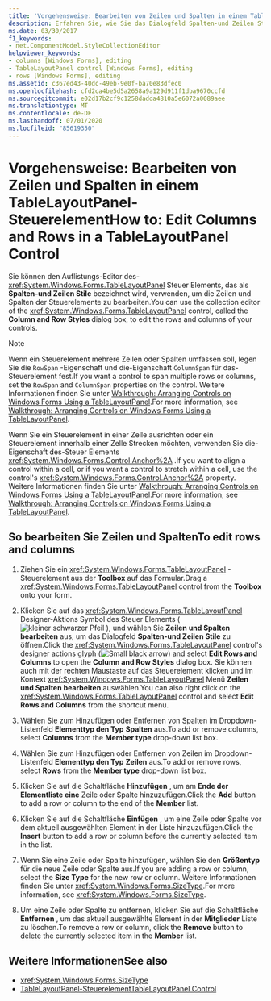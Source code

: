 ```yaml
---
title: 'Vorgehensweise: Bearbeiten von Zeilen und Spalten in einem TableLayoutPanel-Steuerelement'
description: Erfahren Sie, wie Sie das Dialogfeld Spalten-und Zeilen Stile verwenden, um die Zeilen und Spalten der Windows Forms Steuerelemente zu bearbeiten.
ms.date: 03/30/2017
f1_keywords:
- net.ComponentModel.StyleCollectionEditor
helpviewer_keywords:
- columns [Windows Forms], editing
- TableLayoutPanel control [Windows Forms], editing
- rows [Windows Forms], editing
ms.assetid: c367ed43-40dc-49eb-9e0f-ba70e83dfec0
ms.openlocfilehash: cfd2ca4be5d5a2658a9a129d911f1dba9670ccfd
ms.sourcegitcommit: e02d17b2cf9c1258dadda4810a5e6072a0089aee
ms.translationtype: MT
ms.contentlocale: de-DE
ms.lasthandoff: 07/01/2020
ms.locfileid: "85619350"
---
```

# <a name="how-to-edit-columns-and-rows-in-a-tablelayoutpanel-control"></a><span data-ttu-id="67f0e-103">Vorgehensweise: Bearbeiten von Zeilen und Spalten in einem TableLayoutPanel-Steuerelement</span><span class="sxs-lookup"><span data-stu-id="67f0e-103">How to: Edit Columns and Rows in a TableLayoutPanel Control</span></span>

<span data-ttu-id="67f0e-104">Sie können den Auflistungs-Editor des- <xref:System.Windows.Forms.TableLayoutPanel> Steuer Elements, das als **Spalten-und Zeilen Stile** bezeichnet wird, verwenden, um die Zeilen und Spalten der Steuerelemente zu bearbeiten.</span><span class="sxs-lookup"><span data-stu-id="67f0e-104">You can use the collection editor of the <xref:System.Windows.Forms.TableLayoutPanel> control, called the **Column and Row Styles** dialog box, to edit the rows and columns of your controls.</span></span>

> [!NOTE]
> <span data-ttu-id="67f0e-105">Wenn ein Steuerelement mehrere Zeilen oder Spalten umfassen soll, legen Sie die `RowSpan` -Eigenschaft und die-Eigenschaft `ColumnSpan` für das-Steuerelement fest.</span><span class="sxs-lookup"><span data-stu-id="67f0e-105">If you want a control to span multiple rows or columns, set the `RowSpan` and `ColumnSpan` properties on the control.</span></span> <span data-ttu-id="67f0e-106">Weitere Informationen finden Sie unter [Walkthrough: Arranging Controls on Windows Forms Using a TableLayoutPanel](walkthrough-arranging-controls-on-windows-forms-using-a-tablelayoutpanel.md).</span><span class="sxs-lookup"><span data-stu-id="67f0e-106">For more information, see [Walkthrough: Arranging Controls on Windows Forms Using a TableLayoutPanel](walkthrough-arranging-controls-on-windows-forms-using-a-tablelayoutpanel.md).</span></span>
>
> <span data-ttu-id="67f0e-107">Wenn Sie ein Steuerelement in einer Zelle ausrichten oder ein Steuerelement innerhalb einer Zelle Strecken möchten, verwenden Sie die-Eigenschaft des-Steuer Elements <xref:System.Windows.Forms.Control.Anchor%2A> .</span><span class="sxs-lookup"><span data-stu-id="67f0e-107">If you want to align a control within a cell, or if you want a control to stretch within a cell, use the control's <xref:System.Windows.Forms.Control.Anchor%2A> property.</span></span> <span data-ttu-id="67f0e-108">Weitere Informationen finden Sie unter [Walkthrough: Arranging Controls on Windows Forms Using a TableLayoutPanel](walkthrough-arranging-controls-on-windows-forms-using-a-tablelayoutpanel.md).</span><span class="sxs-lookup"><span data-stu-id="67f0e-108">For more information, see [Walkthrough: Arranging Controls on Windows Forms Using a TableLayoutPanel](walkthrough-arranging-controls-on-windows-forms-using-a-tablelayoutpanel.md).</span></span>

## <a name="to-edit-rows-and-columns"></a><span data-ttu-id="67f0e-109">So bearbeiten Sie Zeilen und Spalten</span><span class="sxs-lookup"><span data-stu-id="67f0e-109">To edit rows and columns</span></span>

1. <span data-ttu-id="67f0e-110">Ziehen Sie ein <xref:System.Windows.Forms.TableLayoutPanel> -Steuerelement aus der **Toolbox** auf das Formular.</span><span class="sxs-lookup"><span data-stu-id="67f0e-110">Drag a <xref:System.Windows.Forms.TableLayoutPanel> control from the **Toolbox** onto your form.</span></span>

2. <span data-ttu-id="67f0e-111">Klicken Sie auf das <xref:System.Windows.Forms.TableLayoutPanel> Designer-Aktions Symbol des Steuer Elements ( ![ kleiner schwarzer Pfeil ](./media/designer-actions-glyph.gif) ), und wählen Sie **Zeilen und Spalten bearbeiten** aus, um das Dialogfeld **Spalten-und Zeilen Stile** zu öffnen.</span><span class="sxs-lookup"><span data-stu-id="67f0e-111">Click the <xref:System.Windows.Forms.TableLayoutPanel> control's designer actions glyph (![Small black arrow](./media/designer-actions-glyph.gif)) and select **Edit Rows and Columns** to open the **Column and Row Styles** dialog box.</span></span> <span data-ttu-id="67f0e-112">Sie können auch mit der rechten Maustaste auf das Steuerelement klicken und im Kontext <xref:System.Windows.Forms.TableLayoutPanel> Menü **Zeilen und Spalten bearbeiten** auswählen.</span><span class="sxs-lookup"><span data-stu-id="67f0e-112">You can also right click on the <xref:System.Windows.Forms.TableLayoutPanel> control and select **Edit Rows and Columns** from the shortcut menu.</span></span>

3. <span data-ttu-id="67f0e-113">Wählen Sie zum Hinzufügen oder Entfernen von Spalten im Dropdown-Listenfeld **Elementtyp den Typ** **Spalten** aus.</span><span class="sxs-lookup"><span data-stu-id="67f0e-113">To add or remove columns, select **Columns** from the **Member type** drop-down list box.</span></span>

4. <span data-ttu-id="67f0e-114">Wählen Sie zum Hinzufügen oder Entfernen von Zeilen im Dropdown-Listenfeld **Elementtyp den Typ** **Zeilen** aus.</span><span class="sxs-lookup"><span data-stu-id="67f0e-114">To add or remove rows, select **Rows** from the **Member type** drop-down list box.</span></span>

5. <span data-ttu-id="67f0e-115">Klicken Sie auf die Schaltfläche **Hinzufügen** , um am **Ende der Elementliste eine** Zeile oder Spalte hinzuzufügen.</span><span class="sxs-lookup"><span data-stu-id="67f0e-115">Click the **Add** button to add a row or column to the end of the **Member** list.</span></span>

6. <span data-ttu-id="67f0e-116">Klicken Sie auf die Schaltfläche **Einfügen** , um eine Zeile oder Spalte vor dem aktuell ausgewählten Element in der Liste hinzuzufügen.</span><span class="sxs-lookup"><span data-stu-id="67f0e-116">Click the **Insert** button to add a row or column before the currently selected item in the list.</span></span>

7. <span data-ttu-id="67f0e-117">Wenn Sie eine Zeile oder Spalte hinzufügen, wählen Sie den **Größentyp** für die neue Zeile oder Spalte aus.</span><span class="sxs-lookup"><span data-stu-id="67f0e-117">If you are adding a row or column, select the **Size Type** for the new row or column.</span></span> <span data-ttu-id="67f0e-118">Weitere Informationen finden Sie unter <xref:System.Windows.Forms.SizeType>.</span><span class="sxs-lookup"><span data-stu-id="67f0e-118">For more information, see <xref:System.Windows.Forms.SizeType>.</span></span>

8. <span data-ttu-id="67f0e-119">Um eine Zeile oder Spalte zu entfernen, klicken Sie auf die Schaltfläche **Entfernen** , um das aktuell ausgewählte Element in der **Mitglieder** Liste zu löschen.</span><span class="sxs-lookup"><span data-stu-id="67f0e-119">To remove a row or column, click the **Remove** button to delete the currently selected item in the **Member** list.</span></span>

## <a name="see-also"></a><span data-ttu-id="67f0e-120">Weitere Informationen</span><span class="sxs-lookup"><span data-stu-id="67f0e-120">See also</span></span>

- <xref:System.Windows.Forms.SizeType>
- [<span data-ttu-id="67f0e-121">TableLayoutPanel-Steuerelement</span><span class="sxs-lookup"><span data-stu-id="67f0e-121">TableLayoutPanel Control</span></span>](tablelayoutpanel-control-windows-forms.md)
